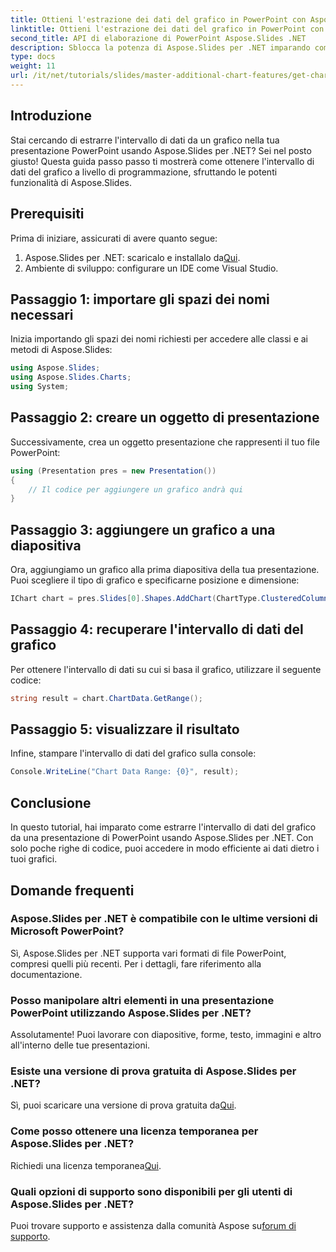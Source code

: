 ```yaml
---
title: Ottieni l'estrazione dei dati del grafico in PowerPoint con Aspose.Slides
linktitle: Ottieni l'estrazione dei dati del grafico in PowerPoint con Aspose.Slides
second_title: API di elaborazione di PowerPoint Aspose.Slides .NET
description: Sblocca la potenza di Aspose.Slides per .NET imparando come estrarre l'intervallo di dati dai grafici nelle tue presentazioni PowerPoint in modo programmatico. Questa guida passo passo fornisce istruzioni chiare.
type: docs
weight: 11
url: /it/net/tutorials/slides/master-additional-chart-features/get-chart-data-extraction/
---
```

## Introduzione

Stai cercando di estrarre l'intervallo di dati da un grafico nella tua presentazione PowerPoint usando Aspose.Slides per .NET? Sei nel posto giusto! Questa guida passo passo ti mostrerà come ottenere l'intervallo di dati del grafico a livello di programmazione, sfruttando le potenti funzionalità di Aspose.Slides.

## Prerequisiti

Prima di iniziare, assicurati di avere quanto segue:

1.  Aspose.Slides per .NET: scaricalo e installalo da[Qui](https://releases.aspose.com/slides/net/).
2. Ambiente di sviluppo: configurare un IDE come Visual Studio.

## Passaggio 1: importare gli spazi dei nomi necessari

Inizia importando gli spazi dei nomi richiesti per accedere alle classi e ai metodi di Aspose.Slides:

```csharp
using Aspose.Slides;
using Aspose.Slides.Charts;
using System;
```

## Passaggio 2: creare un oggetto di presentazione

Successivamente, crea un oggetto presentazione che rappresenti il tuo file PowerPoint:

```csharp
using (Presentation pres = new Presentation())
{
    // Il codice per aggiungere un grafico andrà qui
}
```

## Passaggio 3: aggiungere un grafico a una diapositiva

Ora, aggiungiamo un grafico alla prima diapositiva della tua presentazione. Puoi scegliere il tipo di grafico e specificarne posizione e dimensione:

```csharp
IChart chart = pres.Slides[0].Shapes.AddChart(ChartType.ClusteredColumn, 10, 10, 400, 300);
```

## Passaggio 4: recuperare l'intervallo di dati del grafico

Per ottenere l'intervallo di dati su cui si basa il grafico, utilizzare il seguente codice:

```csharp
string result = chart.ChartData.GetRange();
```

## Passaggio 5: visualizzare il risultato

Infine, stampare l'intervallo di dati del grafico sulla console:

```csharp
Console.WriteLine("Chart Data Range: {0}", result);
```

## Conclusione

In questo tutorial, hai imparato come estrarre l'intervallo di dati del grafico da una presentazione di PowerPoint usando Aspose.Slides per .NET. Con solo poche righe di codice, puoi accedere in modo efficiente ai dati dietro i tuoi grafici.

## Domande frequenti

### Aspose.Slides per .NET è compatibile con le ultime versioni di Microsoft PowerPoint?
Sì, Aspose.Slides per .NET supporta vari formati di file PowerPoint, compresi quelli più recenti. Per i dettagli, fare riferimento alla documentazione.

### Posso manipolare altri elementi in una presentazione PowerPoint utilizzando Aspose.Slides per .NET?
Assolutamente! Puoi lavorare con diapositive, forme, testo, immagini e altro all'interno delle tue presentazioni.

### Esiste una versione di prova gratuita di Aspose.Slides per .NET?
 Sì, puoi scaricare una versione di prova gratuita da[Qui](https://releases.aspose.com/).

### Come posso ottenere una licenza temporanea per Aspose.Slides per .NET?
 Richiedi una licenza temporanea[Qui](https://purchase.aspose.com/temporary-license/).

### Quali opzioni di supporto sono disponibili per gli utenti di Aspose.Slides per .NET?
 Puoi trovare supporto e assistenza dalla comunità Aspose su[forum di supporto](https://forum.aspose.com/).